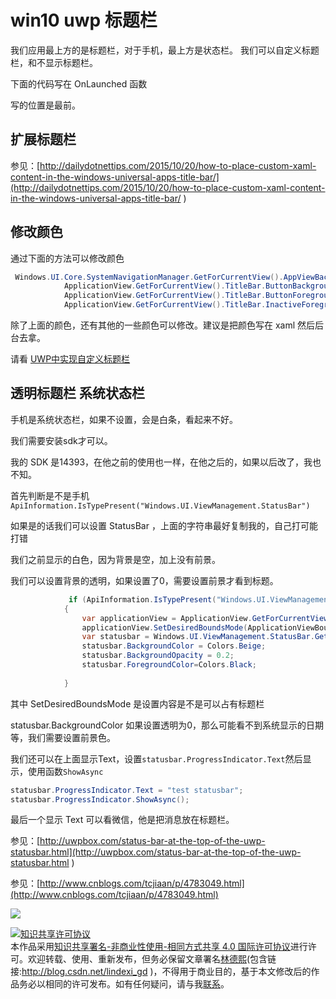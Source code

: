 
# win10 uwp 标题栏

我们应用最上方的是标题栏，对于手机，最上方是状态栏。
我们可以自定义标题栏，和不显示标题栏。

<!--more-->



<div id="toc"></div>
<!-- csdn -->

下面的代码写在 OnLaunched 函数

写的位置是最前。



## 扩展标题栏

参见：[http://dailydotnettips.com/2015/10/20/how-to-place-custom-xaml-content-in-the-windows-universal-apps-title-bar/](http://dailydotnettips.com/2015/10/20/how-to-place-custom-xaml-content-in-the-windows-universal-apps-title-bar/ )

## 修改颜色

通过下面的方法可以修改颜色 

```csharp
 Windows.UI.Core.SystemNavigationManager.GetForCurrentView().AppViewBackButtonVisibility = Windows.UI.Core.AppViewBackButtonVisibility.Visible;
            ApplicationView.GetForCurrentView().TitleBar.ButtonBackgroundColor = Color.FromArgb(0xFF, 140, 206, 205);
            ApplicationView.GetForCurrentView().TitleBar.ButtonForegroundColor = Color.FromArgb(0xFF, 250, 250, 250);
            ApplicationView.GetForCurrentView().TitleBar.InactiveForegroundColor = Color.FromArgb(0xFF, 250, 250, 250);
```

除了上面的颜色，还有其他的一些颜色可以修改。建议是把颜色写在 xaml 然后后台去拿。

请看 [UWP中实现自定义标题栏](http://www.cnblogs.com/durow/p/4897773.html )

## 透明标题栏 系统状态栏

手机是系统状态栏，如果不设置，会是白条，看起来不好。

我们需要安装sdk才可以。

我的 SDK 是14393，在他之前的使用也一样，在他之后的，如果以后改了，我也不知。

首先判断是不是手机 `ApiInformation.IsTypePresent("Windows.UI.ViewManagement.StatusBar")` 

如果是的话我们可以设置 StatusBar ，上面的字符串最好复制我的，自己打可能打错

我们之前显示的白色，因为背景是空，加上没有前景。

我们可以设置背景的透明，如果设置了0，需要设置前景才看到标题。
		

```csharp
             if (ApiInformation.IsTypePresent("Windows.UI.ViewManagement.StatusBar"))
            {
                var applicationView = ApplicationView.GetForCurrentView();
                applicationView.SetDesiredBoundsMode(ApplicationViewBoundsMode.UseCoreWindow);
                var statusbar = Windows.UI.ViewManagement.StatusBar.GetForCurrentView();
                statusbar.BackgroundColor = Colors.Beige;
                statusbar.BackgroundOpacity = 0.2;
                statusbar.ForegroundColor=Colors.Black;
                
            }  

```

其中 SetDesiredBoundsMode 是设置内容是不是可以占有标题栏

statusbar.BackgroundColor 如果设置透明为0，那么可能看不到系统显示的日期等，我们需要设置前景色。

我们还可以在上面显示Text，设置`statusbar.ProgressIndicator.Text`然后显示，使用函数`ShowAsync`
		

```csharp
statusbar.ProgressIndicator.Text = "test statusbar";  
statusbar.ProgressIndicator.ShowAsync();

```

最后一个显示 Text 可以看微信，他是把消息放在标题栏。

参见：[http://uwpbox.com/status-bar-at-the-top-of-the-uwp-statusbar.html](http://uwpbox.com/status-bar-at-the-top-of-the-uwp-statusbar.html )

参见：[http://www.cnblogs.com/tcjiaan/p/4783049.html](http://www.cnblogs.com/tcjiaan/p/4783049.html)

![](http://i.wotula.com/wp.png)





<a rel="license" href="http://creativecommons.org/licenses/by-nc-sa/4.0/"><img alt="知识共享许可协议" style="border-width:0" src="https://licensebuttons.net/l/by-nc-sa/4.0/88x31.png" /></a><br />本作品采用<a rel="license" href="http://creativecommons.org/licenses/by-nc-sa/4.0/">知识共享署名-非商业性使用-相同方式共享 4.0 国际许可协议</a>进行许可。欢迎转载、使用、重新发布，但务必保留文章署名[林德熙](http://blog.csdn.net/lindexi_gd)(包含链接:http://blog.csdn.net/lindexi_gd )，不得用于商业目的，基于本文修改后的作品务必以相同的许可发布。如有任何疑问，请与我[联系](mailto:lindexi_gd@163.com)。